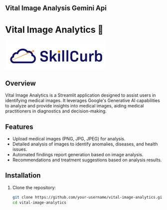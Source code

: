## Vital Image Analysis Gemini Api

# Vital Image Analytics 📸

![Project Logo](logo.png)

## Overview

Vital Image Analytics is a Streamlit application designed to assist users in identifying medical images. It leverages Google's Generative AI capabilities to analyze and provide insights into medical images, aiding medical practitioners in diagnostics and decision-making.

## Features

- Upload medical images (PNG, JPG, JPEG) for analysis.
- Detailed analysis of images to identify anomalies, diseases, and health issues.
- Automated findings report generation based on image analysis.
- Recommendations and treatment suggestions based on analysis results.

## Installation

1. Clone the repository:

   ```bash
   git clone https://github.com/your-username/vital-image-analytics.git
   cd vital-image-analytics
